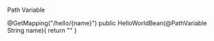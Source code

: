 Path Variable


@GetMapping("/hello/{name}")
public HelloWorldBean(@PathVariable String name){
    return ""
}